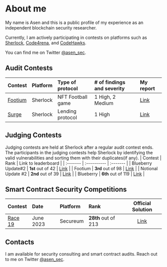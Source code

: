# About me

My name is Asen and this is a public profile of my experience as an independent blockchain security researcher.

Currently, I am actively participating in contests on platforms such as [Sherlock](https://www.sherlock.xyz/), [Code4rena](https://code4rena.com/), and [CodeHawks](https://www.codehawks.com/).

You can find me on Twitter [@asen_sec](https://twitter.com/asen_sec).

## Audit Contests

| Contest                                            | Platform | Type of protocol  | # of findings and severity | My report                                                                                    |
| :------------------------------------------------- | :------- | :---------------- | :------------------------- | :------------------------------------------------------------------------------------------- |
| [Footium](https://audits.sherlock.xyz/contests/71) | Sherlock | NFT Football game | 1 High, 2 Medium           | [Link](https://github.com/asendz/Portfolio/blob/main/Security%20Reports/Sherlock/Footium.md) |
| [Surge](https://audits.sherlock.xyz/contests/51)   | Sherlock | Lending protocol  | 1 High                     | [Link](https://github.com/asendz/Portfolio/blob/main/Security%20Reports/Sherlock/Surge.md)   |

## Judging Contests

Judging contests are held at Sherlock after a regular audit contest ends. The participants in the judging contests help Sherlock by identifying the valid vulnerabilities and sorting them with their duplicates(if any).
| Contest | Rank | Link to leaderboard |
| :------- | :---------- | :------- |
| Blueberry Update#2 | **1st** out of 42 | [Link](https://audits.sherlock.xyz/contests/77/judging-leaderboard) |
| Footium | **3rd** out of 98 | [Link](https://audits.sherlock.xyz/contests/71/judging-leaderboard) |
| Notional Update #2 | **2nd** out of 39 | [Link]() |
| Blueberry | **6th** out of 119 | [Link]() |

## Smart Contract Security Competitions

| Contest                                                            | Date      | Platform | Rank                |                                       Official Solution                                        |
| :----------------------------------------------------------------- | :-------- | :------- | :------------------ | :--------------------------------------------------------------------------------------------: |
| [Race 19](https://twitter.com/asen_sec/status/1676505734522056704) | June 2023 | Secureum | **28th** out of 213 | [Link](https://ventral.digital/posts/2023/7/3/race-19-of-the-secureum-bootcamp-epoch-infinity) |

## Contacts

I am available for security consulting and smart contract audits. Reach out to me on Twitter [@asen_sec](https://twitter.com/asen_sec).
